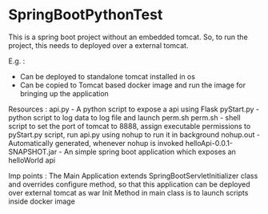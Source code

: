# SpringBootPythonTest

This is a spring boot project without an embedded tomcat.
So, to run the project, this needs to deployed over a external tomcat.

E.g. :
- Can be deployed to standalone tomcat installed in os
- Can be copied to Tomcat based docker image and run the image for bringing up the application

Resources :
api.py - A python script to expose a api using Flask
pyStart.py - python script to log data to log file and launch perm.sh
perm.sh - shell script to set the port of tomcat to 8888, assign executable permissions to pyStart.py script, run api.py using nohup to run it in background
nohup.out - Automatically generated, whenever nohup is invoked
helloApi-0.0.1-SNAPSHOT.jar - An simple spring boot application which exposes an helloWorld api

Imp points :
The Main Application extends SpringBootServletInitializer class and overrides configure method, so that this application can be deployed over external tomcat as war
Init Method in main class is to launch scripts inside docker image

